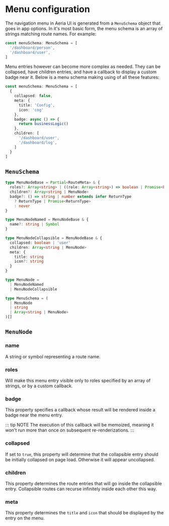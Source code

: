 # Menu configuration

The navigation menu in Aeria UI is generated from a `MenuSchema` object that
goes in app options. In it's most basic form, the menu schema is an array of
strings matching route names. For example:

```typescript
const menuSchema: MenuSchema = [
  '/dashboard/person',
  '/dashboard/user',
]
```

Menu entries however can become more complex as needed. They can be collapsed,
have children entries, and have a callback to display a custom badge near it.
Below is a menu schema making using of all these features:

```typescript
const menuSchema: MenuSchema = [
  {
    collapsed: false,
    meta: {
      title: 'Config',
      icon: 'cog'
    },
    badge: async () => {
      return businessLogic()
    },
    children: [
      '/dashboard/user',
      '/dashboard/log',
    ]
  }
]
```

## `MenuSchema`

```typescript
type MenuNodeBase = Partial<RouteMeta> & {
  roles?: Array<string> | ((role: Array<string>) => boolean | Promise<boolean>)
  children?: Array<string | MenuNode>
  badge?: () => string | number extends infer ReturnType
    ? ReturnType | Promise<ReturnType>
    : never
}

type MenuNodeNamed = MenuNodeBase & {
  name?: string | Symbol
}

type MenuNodeCollapsible = MenuNodeBase & {
  collapsed: boolean | 'user'
  children: Array<string | MenuNode>
  meta: {
    title: string
    icon?: string
  }
}

type MenuNode = 
  | MenuNodeNamed
  | MenuNodeCollapsible

type MenuSchema = (
  | MenuNode
  | string
  | Array<string | MenuNode>
)[]
```

## `MenuNode`

### name <Badge type="tip" text="string | Symbol" />

A string or symbol representing a route name.

### roles <Badge type="tip" text="Array<string> | ((role: Array<string>) => boolean | Promise<boolean>)" />

Will make this menu entry visible only to roles specified by an array of
strings, or by a custom callback.

### badge <Badge type="tip" text="() => Promise<string | number>" />

This property specifies a callback whose result will be rendered inside a badge near the menu entry.

::: tip NOTE
The execution of this callback will be memoized, meaning it won't run more than
once on subsequent re-renderizations.
:::

### collapsed <Badge type="tip" text="boolean | 'user'" />

If set to `true`, this property will determine that the collapsible entry
should be initially collapsed on page load. Otherwise it will appear
uncollapsed.

### children <Badge type="tip" text="Array<string | MenuAdvancedChild>" />

This property determines the route entries that will go inside the collapsible
entry. Collapsible routes can recurse infinitely inside each other this way.

### meta <Badge type="tip" text="object" />

This property determines the `title` and `icon` that should be displayed by the
entry on the menu.

